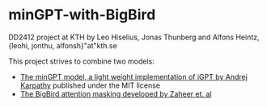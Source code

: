 # minGPT-with-BigBird
DD2412 project at KTH by Leo Hiselius, Jonas Thunberg and Alfons Heintz, {leohi, jonthu, alfonsh}"at"kth.se

This project strives to combine two models:
  - [The minGPT model, a light weight implementation of iGPT by Andrej Karpathy](https://github.com/karpathy/minGPT) published under the MIT license
  - [The BigBird attention masking developed by Zaheer et. al](https://arxiv.org/abs/2007.14062)
